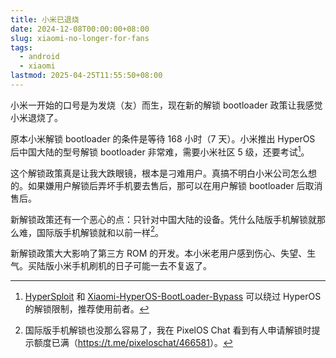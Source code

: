 ```yaml
---
title: 小米已退烧
date: 2024-12-08T00:00:00+08:00
slug: xiaomi-no-longer-for-fans
tags:
  - android
  - xiaomi
lastmod: 2025-04-25T11:55:50+08:00
---
```


小米一开始的口号是为发烧（友）而生，现在新的解锁 bootloader 政策让我感觉小米退烧了。

原本小米解锁 bootloader 的条件是等待 168 小时（7 天）。小米推出 HyperOS 后中国大陆的型号解锁 bootloader 非常难，需要小米社区 5 级，还要考试[^shi]。

[^shi]: [HyperSploit](https://github.com/TheAirBlow/HyperSploit/) 和 [Xiaomi-HyperOS-BootLoader-Bypass](https://github.com/MlgmXyysd/Xiaomi-HyperOS-BootLoader-Bypass) 可以绕过 HyperOS 的解锁限制，推荐使用前者。

这个解锁政策真是让我大跌眼镜，根本是刁难用户。真搞不明白小米公司怎么想的。如果嫌用户解锁后弄坏手机要去售后，那可以在用户解锁 bootloader 后取消售后。

新解锁政策还有一个恶心的点：只针对中国大陆的设备。凭什么陆版手机解锁就那么难，国际版手机解锁就和以前一样[^yang]。

[^yang]: 国际版手机解锁也没那么容易了，我在 PixelOS Chat 看到有人申请解锁时提示额度已满（<https://t.me/pixeloschat/466581>）。

新解锁政策大大影响了第三方 ROM 的开发。本小米老用户感到伤心、失望、生气。买陆版小米手机刷机的日子可能一去不复返了。